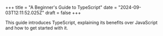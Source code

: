 +++
title = "A Beginner's Guide to TypeScript"
date = "2024-09-03T12:11:52.025Z"
draft = false
+++

  This guide introduces TypeScript, explaining its benefits over JavaScript and how to get started with it.
        